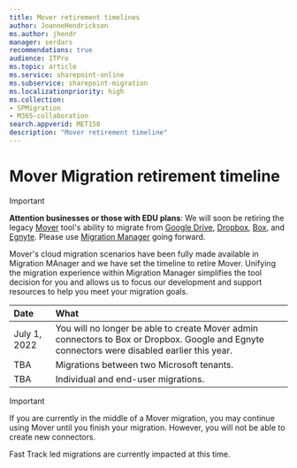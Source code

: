 ```yaml
---
title: Mover retirement timelines
author: JoanneHendrickson
ms.author: jhendr
manager: serdars
recommendations: true
audience: ITPro
ms.topic: article
ms.service: sharepoint-online
ms.subservice: sharepoint-migration
ms.localizationpriority: high
ms.collection:
- SPMigration
- M365-collaboration
search.appverid: MET150
description: "Mover retirement timeline"
---
```

# Mover Migration retirement timeline

>[!Important]
>**Attention businesses or those with EDU plans**: We will soon be retiring the legacy [Mover](https://app.mover.io) tool's ability to migrate from [Google Drive](mm-google-overview.md), [Dropbox](mm-dropbox-overview.md), [Box](mm-box-overview.md), and [Egnyte](mm-egnyte-overview.md). Please use [Migration Manager](https://aka.ms/ODSP-MM) going forward.

Mover's cloud migration scenarios have been fully made available in Migration MAnager and we have set the timeline to retire Mover. Unifying the migration experience within Migration Manager simplifies the tool decision for you and allows us to focus our development and support resources to help you meet your migration goals.


|Date|What|
|:-----|:-----|
|July 1, 2022|You will no longer be able to create Mover admin connectors to Box or Dropbox. Google and Egnyte connectors were disabled earlier this year.|
|TBA|Migrations between two Microsoft tenants.|
|TBA|Individual and end-user migrations.|


>[!Important]
>If you are currently in the middle of a Mover migration, you may continue using Mover until you finish your migration. However, you will not be able to create new connectors.
>
>Fast Track led migrations are currently impacted at this time.




